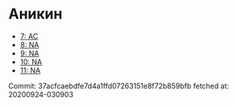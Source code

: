 # Аникин
- [7: AC](7.md)
- [8: NA](8.md)
- [9: NA](9.md)
- [10: NA](10.md)
- [11: NA](11.md)

Commit: 37acfcaebdfe7d4a1ffd07263151e8f72b859bfb
 fetched at: 20200924-030903
